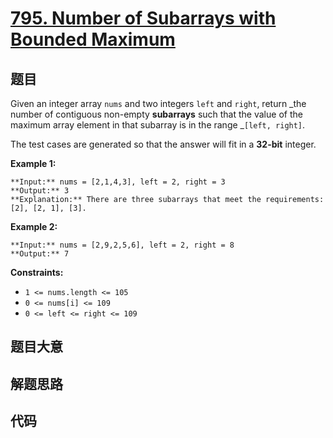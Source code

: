 # [795. Number of Subarrays with Bounded Maximum](https://leetcode.com/problems/number-of-subarrays-with-bounded-maximum)

## 题目

Given an integer array `nums` and two integers `left` and `right`, return _the
number of contiguous non-empty **subarrays** such that the value of the
maximum array element in that subarray is in the range _`[left, right]`.

The test cases are generated so that the answer will fit in a **32-bit**
integer.



**Example 1:**

    
    
    **Input:** nums = [2,1,4,3], left = 2, right = 3
    **Output:** 3
    **Explanation:** There are three subarrays that meet the requirements: [2], [2, 1], [3].
    

**Example 2:**

    
    
    **Input:** nums = [2,9,2,5,6], left = 2, right = 8
    **Output:** 7
    



**Constraints:**

  * `1 <= nums.length <= 105`
  * `0 <= nums[i] <= 109`
  * `0 <= left <= right <= 109`


## 题目大意

## 解题思路

## 代码

```javascript

```
